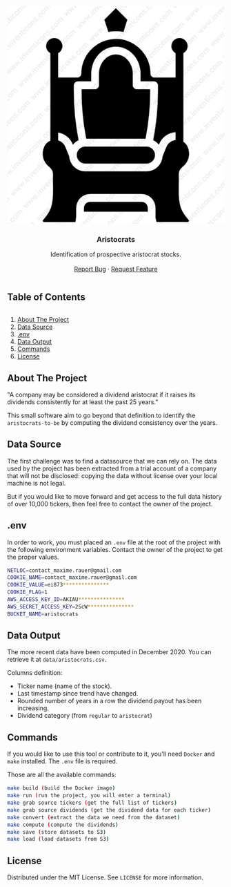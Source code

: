 <!-- PROJECT LOGO -->
<p align="center">
  <a href="https://github.com/mrauer/aristocrats">
    <img src="images/logo.png" alt="Logo">
  </a>

  <h3 align="center">Aristocrats</h3>

  <p align="center">
    Identification of prospective aristocrat stocks.
    <br />
    <br />
    <a href="https://github.com/mrauer/aristocrats/issues">Report Bug</a>
    ·
    <a href="https://github.com/mrauer/aristocrats/issues">Request Feature</a>
  </p>
</p>

<!-- TABLE OF CONTENTS -->
<summary><h2 style="display: inline-block">Table of Contents</h2></summary>
  <ol>
    <li><a href="#about-the-project">About The Project</a></li>
    <li><a href="#data-source">Data Source</a></li>
    <li><a href="#env">.env</a></li>
    <li><a href="#data-output">Data Output</a></li>
    <li><a href="#commands">Commands</a></li>
    <li><a href="#license">License</a></li>
  </ol>

<!-- ABOUT THE PROJECT -->
## About The Project

"A company may be considered a dividend aristocrat if it raises its dividends consistently for at least the past 25 years."

This small software aim to go beyond that definition to identify the `aristocrats-to-be` by computing the dividend consistency over the years.

<!-- DATA SOURCE -->
## Data Source

The first challenge was to find a datasource that we can rely on. The data used by the project has been extracted from a trial account of a company that will not be disclosed: copying the data without license over your local machine is not legal.

But if you would like to move forward and get access to the full data history of over 10,000 tickers, then feel free to contact the owner of the project.

<!-- ENV -->
## .env

In order to work, you must placed an `.env` file at the root of the project with the following environment variables. Contact the owner of the project to get the proper values.

```sh
NETLOC=contact_maxime.rauer@gmail.com
COOKIE_NAME=contact_maxime.rauer@gmail.com
COOKIE_VALUE=ei873***************
COOKIE_FLAG=1
AWS_ACCESS_KEY_ID=AKIAU***************
AWS_SECRET_ACCESS_KEY=2ScW***************
BUCKET_NAME=aristocrats

```

<!-- DATA OUTPUT -->
## Data Output

The more recent data have been computed in December 2020. You can retrieve it at `data/aristocrats.csv`.

Columns definition:
* Ticker name (name of the stock).
* Last timestamp since trend have changed.
* Rounded number of years in a row the dividend payout has been increasing.
* Dividend category (from `regular` to `aristocrat`)

<!-- COMMANDS -->
## Commands

If you would like to use this tool or contribute to it, you'll need `Docker` and `make` installed. The `.env` file is required.

Those are all the available commands:

```sh
make build (build the Docker image)
make run (run the project, you will enter a terminal)
make grab source tickers (get the full list of tickers)
make grab source dividends (get the dividend data for each ticker)
make convert (extract the data we need from the dataset)
make compute (compute the dividends)
make save (store datasets to S3)
make load (load datasets from S3)
```

<!-- LICENSE -->
## License

Distributed under the MIT License. See `LICENSE` for more information.
